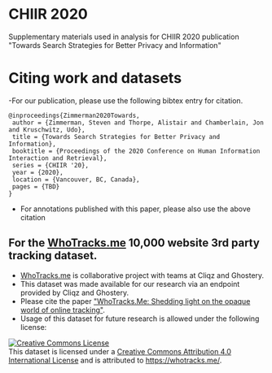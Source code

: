 # CHIIR 2020
Supplementary materials used in analysis for CHIIR 2020 publication "Towards Search Strategies for Better Privacy and Information"




# Citing work and datasets
-For our publication, please use the following bibtex entry for citation.

```
@inproceedings{Zimmerman2020Towards,
 author = {Zimmerman, Steven and Thorpe, Alistair and Chamberlain, Jon and Kruschwitz, Udo},
 title = {Towards Search Strategies for Better Privacy and Information},
 booktitle = {Proceedings of the 2020 Conference on Human Information Interaction and Retrieval},
 series = {CHIIR '20},
 year = {2020},
 location = {Vancouver, BC, Canada},
 pages = {TBD}
} 
```

- For annotations published with this paper, please also use the above citation

## For the [WhoTracks.me](https://whotracks.me/) 10,000 website 3rd party tracking dataset.
- [WhoTracks.me](https://whotracks.me/) is collaborative project with teams at Cliqz and Ghostery. 
- This dataset was made available for our research via an endpoint provided by Cliqz and Ghostery.
- Please cite the paper ["WhoTracks.Me: Shedding light on the opaque world of online tracking"](https://arxiv.org/abs/1804.08959).
- Usage of this dataset for future research is allowed under the following license:  

<a rel="license" href="http://creativecommons.org/licenses/by/4.0/"><img alt="Creative Commons License" style="border-width:0" src="https://i.creativecommons.org/l/by/4.0/88x31.png" /></a><br />This dataset is licensed under a <a rel="license" href="http://creativecommons.org/licenses/by/4.0/">Creative Commons Attribution 4.0 International License</a> and is attributed to <a  href="https://whotracks.me/">https://whotracks.me/</a>.



